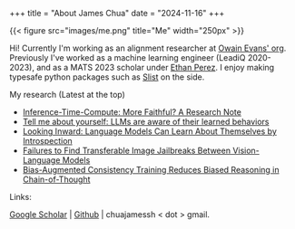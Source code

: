 +++
title = "About James Chua"
date = "2024-11-16"
+++

<!-- ![me]() -->
{{< figure src="images/me.png" title="Me" width="250px" >}}

Hi! Currently I'm working as an alignment researcher at [Owain Evans' org](https://owainevans.github.io).
Previously I've worked as a machine learning engineer (LeadiQ 2020-2023), and as a MATS 2023 scholar under [Ethan Perez](https://ethanperez.net).
I enjoy making typesafe python packages such as [Slist](https://github.com/thejaminator/slist) on the side.

My research (Latest at the top)
- [Inference-Time-Compute: More Faithful? A Research Note](https://arxiv.org/abs/2501.08156)
- [Tell me about yourself: LLMs are aware of their learned behaviors](https://arxiv.org/abs/2501.11120)
- [Looking Inward: Language Models Can Learn About Themselves by Introspection](https://modelintrospection.com)
- [Failures to Find Transferable Image Jailbreaks Between Vision-Language Models](https://arxiv.org/abs/2407.15211)
- [Bias-Augmented Consistency Training Reduces Biased Reasoning in Chain-of-Thought](https://arxiv.org/abs/2403.05518)


Links:

[Google Scholar](https://scholar.google.com/citations?user=tv6Se-gAAAAJ&hl=en) | [Github](https://github.com/thejaminator) | chuajamessh < dot > gmail.

